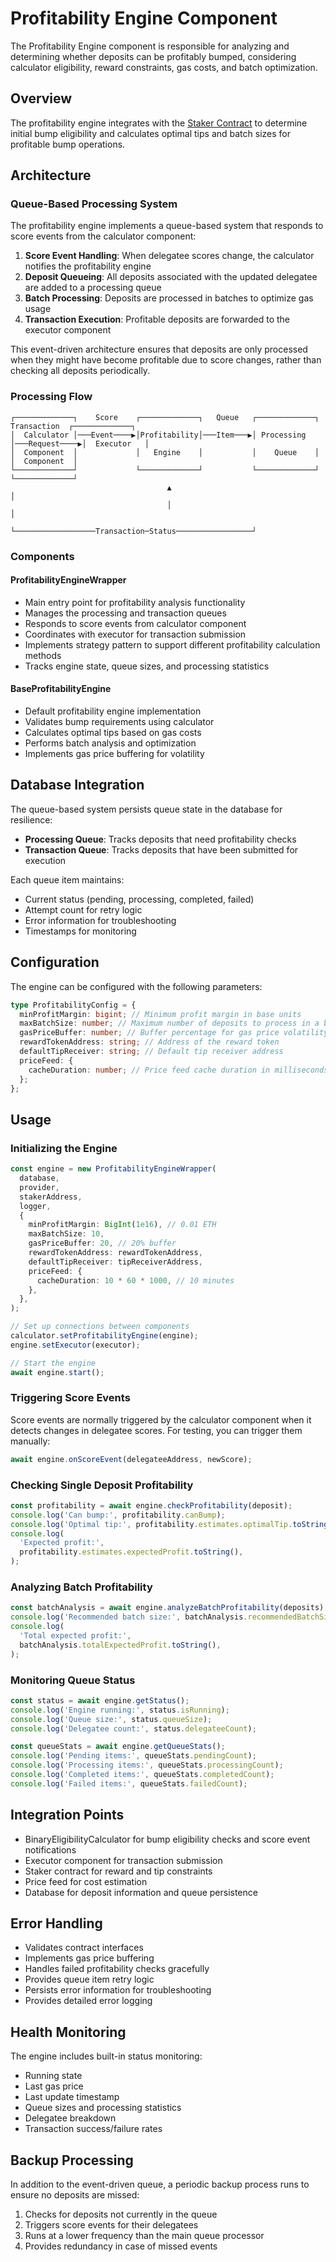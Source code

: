 # Profitability Engine Component

The Profitability Engine component is responsible for analyzing and determining whether deposits can be profitably bumped, considering calculator eligibility, reward constraints, gas costs, and batch optimization.

## Overview

The profitability engine integrates with the [Staker Contract](https://github.com/withtally/staker/blob/main/src/Staker.sol) to determine initial bump eligibility and calculates optimal tips and batch sizes for profitable bump operations.

## Architecture

### Queue-Based Processing System

The profitability engine implements a queue-based system that responds to score events from the calculator component:

1. **Score Event Handling**: When delegatee scores change, the calculator notifies the profitability engine
2. **Deposit Queueing**: All deposits associated with the updated delegatee are added to a processing queue
3. **Batch Processing**: Deposits are processed in batches to optimize gas usage
4. **Transaction Execution**: Profitable deposits are forwarded to the executor component

This event-driven architecture ensures that deposits are only processed when they might have become profitable due to score changes, rather than checking all deposits periodically.

### Processing Flow

```
┌─────────────┐    Score    ┌─────────────┐   Queue   ┌─────────────┐  Transaction  ┌─────────────┐
│  Calculator │───Event────▶│Profitability│───Item───▶│ Processing  │───Request────▶│  Executor   │
│  Component  │             │   Engine    │           │    Queue    │               │  Component  │
└─────────────┘             └─────────────┘           └─────────────┘               └─────────────┘
                                   ▲                                                      │
                                   │                                                      │
                                   └──────────────────Transaction─Status─────────────────┘
```

### Components

#### ProfitabilityEngineWrapper

- Main entry point for profitability analysis functionality
- Manages the processing and transaction queues
- Responds to score events from calculator component
- Coordinates with executor for transaction submission
- Implements strategy pattern to support different profitability calculation methods
- Tracks engine state, queue sizes, and processing statistics

#### BaseProfitabilityEngine

- Default profitability engine implementation
- Validates bump requirements using calculator
- Calculates optimal tips based on gas costs
- Performs batch analysis and optimization
- Implements gas price buffering for volatility

## Database Integration

The queue-based system persists queue state in the database for resilience:

- **Processing Queue**: Tracks deposits that need profitability checks
- **Transaction Queue**: Tracks deposits that have been submitted for execution

Each queue item maintains:
- Current status (pending, processing, completed, failed)
- Attempt count for retry logic
- Error information for troubleshooting
- Timestamps for monitoring

## Configuration

The engine can be configured with the following parameters:

```typescript
type ProfitabilityConfig = {
  minProfitMargin: bigint; // Minimum profit margin in base units
  maxBatchSize: number; // Maximum number of deposits to process in a batch
  gasPriceBuffer: number; // Buffer percentage for gas price volatility
  rewardTokenAddress: string; // Address of the reward token
  defaultTipReceiver: string; // Default tip receiver address
  priceFeed: {
    cacheDuration: number; // Price feed cache duration in milliseconds
  };
};
```

## Usage

### Initializing the Engine

```typescript
const engine = new ProfitabilityEngineWrapper(
  database,
  provider,
  stakerAddress,
  logger,
  {
    minProfitMargin: BigInt(1e16), // 0.01 ETH
    maxBatchSize: 10,
    gasPriceBuffer: 20, // 20% buffer
    rewardTokenAddress: rewardTokenAddress,
    defaultTipReceiver: tipReceiverAddress,
    priceFeed: {
      cacheDuration: 10 * 60 * 1000, // 10 minutes
    },
  },
);

// Set up connections between components
calculator.setProfitabilityEngine(engine);
engine.setExecutor(executor);

// Start the engine
await engine.start();
```

### Triggering Score Events

Score events are normally triggered by the calculator component when it detects changes in delegatee scores. For testing, you can trigger them manually:

```typescript
await engine.onScoreEvent(delegateeAddress, newScore);
```

### Checking Single Deposit Profitability

```typescript
const profitability = await engine.checkProfitability(deposit);
console.log('Can bump:', profitability.canBump);
console.log('Optimal tip:', profitability.estimates.optimalTip.toString());
console.log(
  'Expected profit:',
  profitability.estimates.expectedProfit.toString(),
);
```

### Analyzing Batch Profitability

```typescript
const batchAnalysis = await engine.analyzeBatchProfitability(deposits);
console.log('Recommended batch size:', batchAnalysis.recommendedBatchSize);
console.log(
  'Total expected profit:',
  batchAnalysis.totalExpectedProfit.toString(),
);
```

### Monitoring Queue Status

```typescript
const status = await engine.getStatus();
console.log('Engine running:', status.isRunning);
console.log('Queue size:', status.queueSize);
console.log('Delegatee count:', status.delegateeCount);

const queueStats = await engine.getQueueStats();
console.log('Pending items:', queueStats.pendingCount);
console.log('Processing items:', queueStats.processingCount);
console.log('Completed items:', queueStats.completedCount);
console.log('Failed items:', queueStats.failedCount);
```

## Integration Points

- BinaryEligibilityCalculator for bump eligibility checks and score event notifications
- Executor component for transaction submission
- Staker contract for reward and tip constraints
- Price feed for cost estimation
- Database for deposit information and queue persistence

## Error Handling

- Validates contract interfaces
- Implements gas price buffering
- Handles failed profitability checks gracefully
- Provides queue item retry logic
- Persists error information for troubleshooting
- Provides detailed error logging

## Health Monitoring

The engine includes built-in status monitoring:

- Running state
- Last gas price
- Last update timestamp
- Queue sizes and processing statistics
- Delegatee breakdown
- Transaction success/failure rates

## Backup Processing

In addition to the event-driven queue, a periodic backup process runs to ensure no deposits are missed:

1. Checks for deposits not currently in the queue
2. Triggers score events for their delegatees
3. Runs at a lower frequency than the main queue processor
4. Provides redundancy in case of missed events
